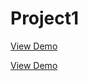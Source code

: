 # Project1
 
[View Demo](https://yooonn.github.io/Project1/)


[View Demo](https://github.com/Yooonn/Project1)
